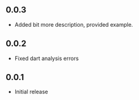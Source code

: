 ## 0.0.3

- Added bit more description, provided example.

## 0.0.2

- Fixed dart analysis errors


## 0.0.1

- Initial release
